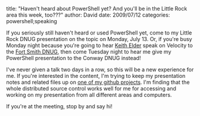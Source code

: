 
title: "Haven't heard about PowerShell yet? And you'll be in the Little Rock area this week, too???"
author: David
date: 2009/07/12
categories: powershell;speaking

If you seriously still haven't heard or used PowerShell yet, come to my Little Rock DNUG presentation on the topic on Monday, July 13. Or, if you're busy Monday night because you're going to hear [Keith Elder](http://keithelder.net/blog/) speak on Velocity to the [Fort Smith DNUG](http://fsdnug.org/), then come Tuesday night to hear me give my PowerShell presentation to the Conway DNUG instead! 

I've never given a talk two days in a row, so this will be a new experience for me. If you're interested in the content, I'm trying to keep my presentation notes and related files up on [one of my github projects](http://github.com/drmohundro/presentations/tree/master). I'm finding that the whole distributed source control works well for me for accessing and working on my presentation from all different areas and computers. 

If you're at the meeting, stop by and say hi!

